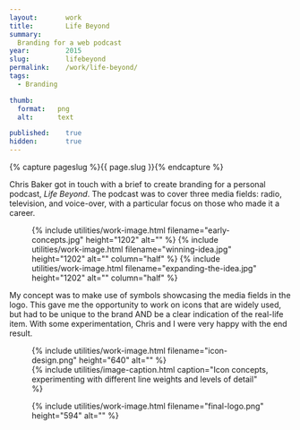 ```yaml
---
layout:       work
title:        Life Beyond
summary: 
  Branding for a web podcast
year:         2015
slug:         lifebeyond
permalink:    /work/life-beyond/
tags:
  - Branding

thumb:
  format:   png
  alt:      text

published:    true
hidden:       true
---
```

{% capture pageslug %}{{ page.slug }}{% endcapture %}

Chris Baker got in touch with a brief to create branding for a personal podcast, *Life Beyond*. The podcast was to cover three media fields: radio, television, and voice-over, with a particular focus on those who made it a career.

<figure class="image-block">
  <div class="image-block__content">
    {% include utilities/work-image.html filename="early-concepts.jpg" height="1202" alt="" %}
    {% include utilities/work-image.html filename="winning-idea.jpg" height="1202" alt="" column="half" %}
    {% include utilities/work-image.html filename="expanding-the-idea.jpg" height="1202" alt="" column="half" %}
  </div>
</figure>

My concept was to make use of symbols showcasing the media fields in the logo. This gave me the opportunity to work on icons that are widely used, but had to be unique to the brand AND be a clear indication of the real-life item. With some experimentation, Chris and I were very happy with the end result.

<figure class="image-block">
  <div class="image-block__content">
    {% include utilities/work-image.html filename="icon-design.png" height="640" alt="" %}
  </div>
  {% include utilities/image-caption.html caption="Icon concepts, experimenting with different line weights and levels of detail" %}
</figure>

<figure class="image-block">
  <div class="image-block__content">
    {% include utilities/work-image.html filename="final-logo.png" height="594" alt="" %}
  </div>
</figure>
